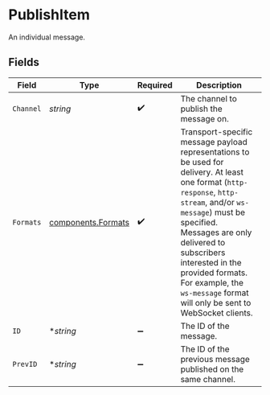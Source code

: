 # PublishItem

An individual message.


## Fields

| Field                                                                                                                                                                                                                                                                                                                                | Type                                                                                                                                                                                                                                                                                                                                 | Required                                                                                                                                                                                                                                                                                                                             | Description                                                                                                                                                                                                                                                                                                                          |
| ------------------------------------------------------------------------------------------------------------------------------------------------------------------------------------------------------------------------------------------------------------------------------------------------------------------------------------ | ------------------------------------------------------------------------------------------------------------------------------------------------------------------------------------------------------------------------------------------------------------------------------------------------------------------------------------ | ------------------------------------------------------------------------------------------------------------------------------------------------------------------------------------------------------------------------------------------------------------------------------------------------------------------------------------ | ------------------------------------------------------------------------------------------------------------------------------------------------------------------------------------------------------------------------------------------------------------------------------------------------------------------------------------ |
| `Channel`                                                                                                                                                                                                                                                                                                                            | *string*                                                                                                                                                                                                                                                                                                                             | :heavy_check_mark:                                                                                                                                                                                                                                                                                                                   | The channel to publish the message on.                                                                                                                                                                                                                                                                                               |
| `Formats`                                                                                                                                                                                                                                                                                                                            | [components.Formats](../../models/components/formats.md)                                                                                                                                                                                                                                                                             | :heavy_check_mark:                                                                                                                                                                                                                                                                                                                   | Transport-specific message payload representations to be used for delivery. At least one format (`http-response`, `http-stream`, and/or `ws-message`) must be specified. Messages are only delivered to subscribers interested in the provided formats. For example, the `ws-message` format will only be sent to WebSocket clients. |
| `ID`                                                                                                                                                                                                                                                                                                                                 | **string*                                                                                                                                                                                                                                                                                                                            | :heavy_minus_sign:                                                                                                                                                                                                                                                                                                                   | The ID of the message.                                                                                                                                                                                                                                                                                                               |
| `PrevID`                                                                                                                                                                                                                                                                                                                             | **string*                                                                                                                                                                                                                                                                                                                            | :heavy_minus_sign:                                                                                                                                                                                                                                                                                                                   | The ID of the previous message published on the same channel.                                                                                                                                                                                                                                                                        |